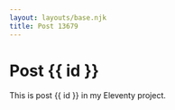 ```yaml
---
layout: layouts/base.njk
title: Post 13679
---
```


# Post {{ id }}

This is post {{ id }} in my Eleventy project.
